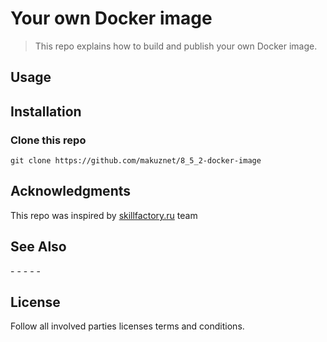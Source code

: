 # Your own Docker image

> This repo explains how to build and publish your own Docker image.   

## Usage 

## Installation
### Clone this repo
```shell
git clone https://github.com/makuznet/8_5_2-docker-image
```
## Acknowledgments
This repo was inspired by [skillfactory.ru](https://skillfactory.ru/devops#syllabus) team
## See Also
-[]()
-[]()
-[]()
-[]()
-[]()
## License
Follow all involved parties licenses terms and conditions.